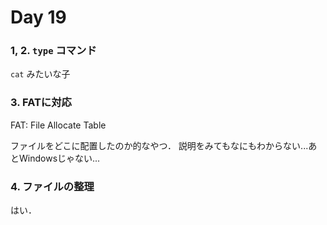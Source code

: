 # Day 19

### 1, 2. `type` コマンド

`cat` みたいな子

### 3. FATに対応

FAT: File Allocate Table

ファイルをどこに配置したのか的なやつ．
説明をみてもなにもわからない...あとWindowsじゃない...

### 4. ファイルの整理

はい．
